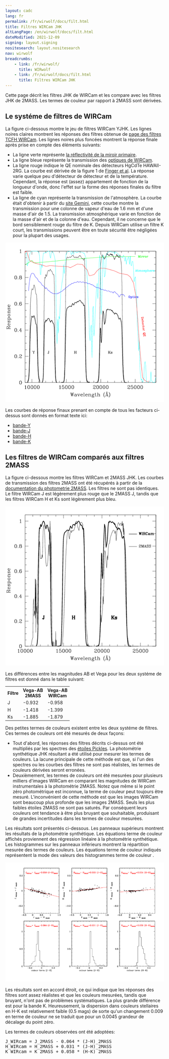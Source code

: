 ```yaml
---
layout: cadc
lang: fr
permalink: /fr/wirwolf/docs/filt.html
title: Filtres WIRCam JHK
altLangPage: /en/wirwolf/docs/filt.html
dateModified: 2021-12-09
signing: layout.signing
nositesearch: layout.nositesearch
nav: wirwolf
breadcrumbs:
    - link: /fr/wirwolf/
      title: WIRwolf
    - link: /fr/wirwolf/docs/filt.html
      title: Filtres WIRCam JHK
---
```

<p>
    Cette page d&eacute;crit les filtres JHK de WIRCam et les compare avec les filtres JHK de 2MASS.
    Les termes de couleur par rapport &agrave; 2MASS sont d&eacute;riv&eacute;es.
</p>
<h2>Le syst&eacute;me de filtres de WIRCam</h2>
<p>
    La figure ci-dessous montre le jeu de filtres WIRCam YJHK. Les lignes
    noires claires montrent les r&eacute;ponses des filtres obtenue de
    <a rel="external" href="http://www.cfht.hawaii.edu/Instruments/Filters/wircam.html">page des filtres TCFH WIRCam</a>.
    Les lignes noires plus fonc&eacute;es montrent la r&eacute;ponse finale apr&egrave;s prise en
    compte des &eacute;l&eacute;ments suivants:
</p>
<ul>
  <li>
     La ligne verte repr&eacute;sente <a rel="external" href="http://www.cfht.hawaii.edu/Science/CFHTLS-OLD/MSWG/Al_coating.dat">la r&eacute;flectivit&eacute; de la miroir primaire</a>.
  </li>
  <li>
      La ligne bleue repr&eacute;sente la transmission des <a rel="external" href="http://www.cfht.hawaii.edu/Instruments/Imaging/WIRCam/pics.WIRCam/WIRCamOpticsResponseCurve.xls">optiques de WIRCam</a>.
  </li>
  <li>
      La ligne rouge indique le QE nominale des d&eacute;tecteurs HgCdTe
      HAWAII-2RG. La courbe est d&eacute;riv&eacute;e de la figure 1
      de <a rel="external" href="http://www.eso.org/~gfinger/marseille_08/AS08-AS12-9_H2RG_mosaic_gfi_final.pdf">Finger
      et al</a>. La r&eacute;ponse varie quelque peu d'd&eacute;tecteur de d&eacute;tecteur
      et de la temp&eacute;rature. Cependant, la r&eacute;ponse est (assez)
      appartement de fonction de la longueur d'onde, donc l'effet sur
      la forme des r&eacute;ponses finales du filtre est faible.
  </li>
  <li>
      La ligne de cyan repr&eacute;sente la transmission de l'atmosph&egrave;re. La
      courbe &eacute;tait d'obtenir &agrave; partir du <a rel="external" href="http://www.gemini.edu/sciops/telescopes-and-sites/observing-condition-constraints/ir-transmission-spectra">site
      Gemini</a>, cette courbe montre la transmission pour une colonne
      de vapeur d'eau de 1.6 mm et d'une masse d'air de 1.5. La
      transmission atmosph&eacute;rique varie en fonction de la masse d'air
      et de la colonne d'eau. Cependant, il ne concerne
      que le bord sensiblement rouge du filtre de K. Depuis WIRCam
      utilise un filtre K court, les transmissions peuvent &ecirc;tre en
      toute s&eacute;curit&eacute; &ecirc;tre n&eacute;glig&eacute;es pour la plupart des usages.
  </li>
</ul>
<img class="img-responsive" src="/static/images/wirwolf/wirfil.gif" alt="syst&eacute;me de filtres WIRCam"/>
<p>
    Les courbes de r&eacute;ponse finaux prenant en compte de tous les
    facteurs ci-dessus sont donn&eacute;s en format texte ici:
</p>
<ul>
  <li><a href="/static/files/wirwolf/Ywircam.fil">bande-Y</a></li>
  <li><a href="/static/files/wirwolf/Jwircam.fil">bande-J</a></li>
  <li><a href="/static/files/wirwolf/Hwircam.fil">bande-H</a></li>
  <li><a href="/static/files/wirwolf/Kwircam.fil">bande-K</a></li>
</ul>
<h2>Les filtres de WIRCam compar&eacute;s aux filtres 2MASS</h2>
<p>
    La figure ci-dessous montre les filtres WIRCam et 2MASS JHK. Les
    courbes de transmission des filtres 2MASS ont &eacute;t&eacute; r&eacute;cup&eacute;r&eacute;s &agrave;
    partir de la
    <a rel="external" href="http://www.ipac.caltech.edu/2mass/releases/allsky/doc/sec6_4a.html">documentation
    du photometrie 2MASS</a>. Les filtres ne sont pas identiques. Le
    filtre WIRCam J est l&eacute;g&egrave;rement plus rouge que le 2MASS J, tandis
    que les filtres WIRCam H et Ks sont l&eacute;g&egrave;rement plus bleu.
</p>
<img class="img-responsive" src="/static/images/wirwolf/wir2mass.gif" alt="syst&eacute;me de filtres WIRCam et 2MASS"/>
<p>
    Les diff&eacute;rences entre les magnitudes AB et Vega pour les deux
    syst&eacute;me de filtres est donn&eacute; dans le table suivant:
</p>
<table>
<tr><th scope="col">Filtre</th><th scope="col">Vega-AB<br/>2MASS</th><th scope="col">Vega-AB<br/>WIRCam</th></tr>
<tr><td>J</td><td>-0.932</td><td>-0.958</td></tr>
<tr><td>H</td><td>-1.418</td><td>-1.399</td></tr>
<tr><td>Ks</td><td>-1.885</td><td>-1.879</td></tr>
</table>
<p>
    Des petites termes de couleurs existent entre les deux syst&eacute;me de filtres. Ces termes de couleurs ont &eacute;t&eacute; mesur&eacute;s de deux fa&ccedil;ons:
</p>
<ul>
  <li>
      Tout d'abord, les r&eacute;ponses des filtres d&eacute;crits ci-dessus ont &eacute;t&eacute;
      multipli&eacute;s par les spectres des <a rel="external" href="http://adsabs.harvard.edu/abs/1998PASP..110..863P">&eacute;toiles
      Pickles</a>. La photom&eacute;trie synth&eacute;tique JHK 
      r&eacute;sultant a &eacute;t&eacute; utilis&eacute; pour mesurer les termes de couleurs. La
      lacune principale de cette m&eacute;thode est que, si l'un des
      spectres ou les courbes des filtres ne sont pas r&eacute;alistes, les
      termes de couleurs d&eacute;riv&eacute;es seront erron&eacute;es.
  </li>
  <li>
      Deuxi&egrave;mement, les termes de couleurs ont &eacute;t&eacute; mesur&eacute;es pour
      plusieurs milliers d'images WIRCam en comparant les magnitudes
      de WIRCam instrumentales &agrave; la photom&eacute;trie 2MASS. Notez que m&ecirc;me
      si le point z&eacute;ro  photom&eacute;trique est inconnue, la terme de
      couleur peut toujours &ecirc;tre mesur&eacute;. L'inconv&eacute;nient de cette m&eacute;thode
      est que les images WIRCam sont beaucoup plus profonde que les
      images 2MASS. Seuls les plus faibles &eacute;toiles 2MASS ne sont pas
      satur&eacute;s. Par cons&eacute;quent leurs couleurs ont tendance &agrave; &ecirc;tre plus
      bruyant que souhaitable, produisant de grandes incertitudes dans
      les termes de couleur mesur&eacute;es.
  </li>
</ul>
<p>
</p>
<p>
    Les r&eacute;sultats sont pr&eacute;sent&eacute;s ci-dessous. Les panneaux sup&eacute;rieurs
    montrent les r&eacute;sultats de la photom&eacute;trie synth&eacute;tique. Les
    &eacute;quations terme de couleur affich&eacute;s proviennent des r&eacute;gression
    lin&eacute;aire &agrave; la photom&eacute;trie synth&eacute;tique. Les histogrammes sur les
    panneaux inf&eacute;rieurs montrent la r&eacute;partition mesur&eacute;e des termes de
    couleurs. Les &eacute;quations terme de couleur indiqu&eacute;s repr&eacute;sentent la
    mode des valeurs des histogrammes terme de couleur .
</p>
<img class="img-responsive" src="/static/images/wirwolf/wirctcor.gif" alt="termes de couleurs WIRCam/2MASS"/>
<p>
    Les r&eacute;sultats sont en accord &eacute;troit, ce qui indique que les
    r&eacute;ponses des filtres sont assez r&eacute;alistes et que les couleurs
    mesur&eacute;es, tandis que bruyant, n'ont pas de probl&egrave;mes syst&eacute;matiques. La
    plus grande diff&eacute;rence est pour la bande K. Heureusement, la
    dispersion dans couleurs stellaires en H-K est relativement faible (0.5
    mags) de sorte qu'un changement 0.009 en terme de couleur ne se
    traduit que pour un 0.0045 grandeur de d&eacute;calage du point z&eacute;ro.
</p>
<p>
    Les termes de couleurs observ&eacute;es ont &eacute;t&eacute; adopt&eacute;es:
</p>
<pre>
J_WIRcam = J_2MASS - 0.064 * (J-H)_2MASS
H_WIRcam = H_2MASS + 0.031 * (J-H)_2MASS
K_WIRcam = K_2MASS + 0.058 * (H-K)_2MASS
</pre>
